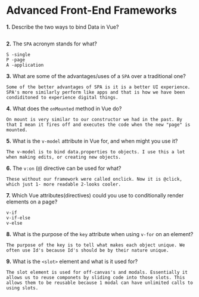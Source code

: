# Advanced Front-End Frameworks


**1.** Describe the two ways to bind Data in Vue?
<!-- enter you answer in the space below -->
```

```

**2.** The `SPA` acronym stands for what?
<!-- enter you answer in the space below -->
```
S -single
P -page
A -application

```
**3.** What are some of the advantages/uses of a `SPA` over a traditional one?
<!-- enter you answer in the space below -->
```
Some of the better advantages of SPA is it is a better UI experience. SPA's more similarly perform like apps and that is how we have been condiditoned to experience digital things. 

```
**4.** What does the `onMounted` method in Vue do?
<!-- enter you answer in the space below -->
```
On mount is very similar to our constructor we had in the past. By that I mean it fires off and executes the code when the new "page" is mounted. 

```
**5.** What is the `v-model` attribute in Vue for, and when might you use it?
<!-- enter you answer in the space below -->
```
The v-model is to bind data.properties to objects. I use this a lot when making edits, or creating new objects.

```
**6.** The `v:on` (`@`) directive can be used for what?
<!-- enter you answer in the space below -->
```
These without our framework were called onclick. Now it is @click, which just 1- more readable 2-looks cooler. 

```
**7.** Which Vue attributes(directives) could you use to conditionally render elements on a page?
<!-- enter you answer in the space below -->
```
v-if
v-if-else
v-else

```
**8.** What is the purpose of the `key` attribute when using `v-for` on an element?
<!-- enter you answer in the space below -->
```
The purpose of the key is to tell what makes each object unique. We often use Id's because Id's should be by their nature unique. 

```
**9.** What is the `<slot>` element and what is it used for?
<!-- enter you answer in the space below -->
```
The slot element is used for off-canvas's and modals. Essentially it allows us to reuse componets by sliding code into those slots. This allows them to be reusable because 1 modal can have unlimited calls to using slots. 
```